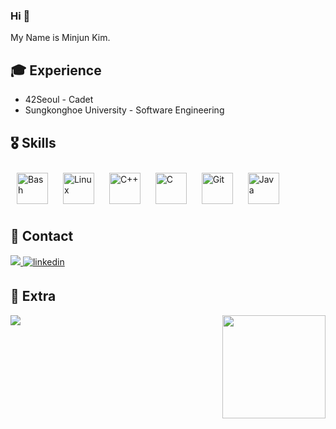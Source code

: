 ### Hi 👋

<!--
**minjune8506/minjune8506** is a ✨ _special_ ✨ repository because its `README.md` (this file) appears on your GitHub profile.

Here are some ideas to get you started:

- 🔭 I’m currently working on ...
- 🌱 I’m currently learning ...
- 👯 I’m looking to collaborate on ...
- 🤔 I’m looking for help with ...
- 💬 Ask me about ...
- 📫 How to reach me: ...
- 😄 Pronouns: ...
- ⚡ Fun fact: ...
-->

My Name is Minjun Kim.

## :mortar_board: Experience
- 42Seoul - Cadet
- Sungkonghoe University - Software Engineering

## :medal_military: Skills
<div align="left">  
<img style="margin: 10px" src="https://profilinator.rishav.dev/skills-assets/gnu_bash-icon.svg" alt="Bash" height="50" />  
<img style="margin: 10px" src="https://profilinator.rishav.dev/skills-assets/linux-original.svg" alt="Linux" height="50" />  
<img style="margin: 10px" src="https://profilinator.rishav.dev/skills-assets/cplusplus-original.svg" alt="C++" height="50" />  
<img style="margin: 10px" src="https://profilinator.rishav.dev/skills-assets/c-original.svg" alt="C" height="50" />  
<img style="margin: 10px" src="https://profilinator.rishav.dev/skills-assets/git-scm-icon.svg" alt="Git" height="50" />  
<img style="margin: 10px" src="https://profilinator.rishav.dev/skills-assets/java-original-wordmark.svg" alt="Java" height="50" />  
</div>

## :postbox: Contact
<div>
<a href="mailto:minjune8506@gmail.com"><img src="https://img.shields.io/badge/Gmail-d14836?style=flat&logo=Gmail&logoColor=white&link=minjune8506@gmail.com"/> </a>

<a href="https://www.linkedin.com/in/minjune" target="_blank">
<img src=https://img.shields.io/badge/linkedin-%231E77B5.svg?&style=flat&logo=linkedin&logoColor=white alt=linkedin style="margin-bottom: 5px;" /> </a>
</div>

## 🔭 Extra  
<img align='left' src="http://mazassumnida.wtf/api/v2/generate_badge?boj=minjune8506">

<img align='right' src="https://github-readme-stats.vercel.app/api?username=minjune8506&count_private=true&show_icons=true&theme=buefy" height="165">
